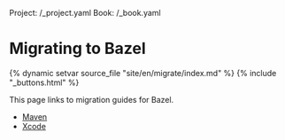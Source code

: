 Project: /_project.yaml
Book: /_book.yaml

# Migrating to Bazel

{% dynamic setvar source_file "site/en/migrate/index.md" %}
{% include "_buttons.html" %}

This page links to migration guides for Bazel.

*  [Maven](/migrate/maven)
*  [Xcode](/migrate/xcode)

